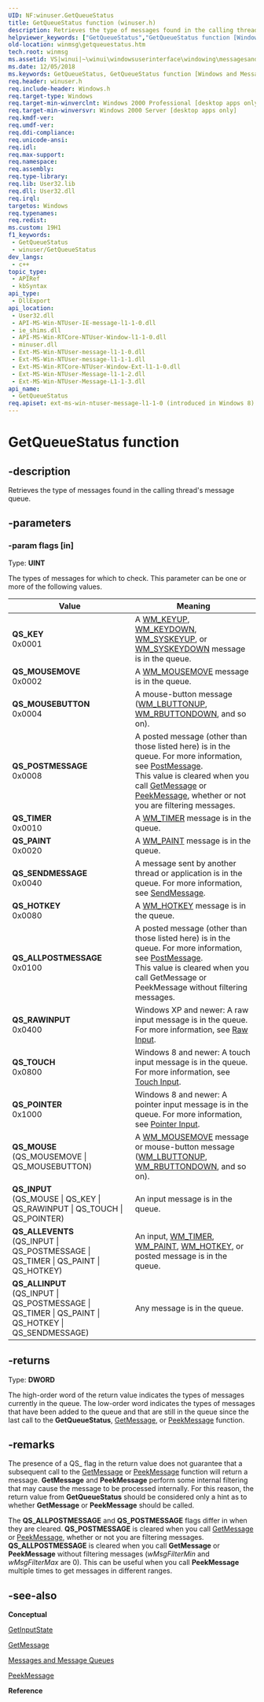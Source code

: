 ```yaml
---
UID: NF:winuser.GetQueueStatus
title: GetQueueStatus function (winuser.h)
description: Retrieves the type of messages found in the calling thread's message queue.
helpviewer_keywords: ["GetQueueStatus","GetQueueStatus function [Windows and Messages]","QS_ALLEVENTS","QS_ALLINPUT","QS_ALLPOSTMESSAGE","QS_HOTKEY","QS_INPUT","QS_KEY","QS_MOUSE","QS_MOUSEBUTTON","QS_MOUSEMOVE","QS_PAINT","QS_POSTMESSAGE","QS_RAWINPUT","QS_SENDMESSAGE","QS_TIMER","_win32_GetQueueStatus","_win32_getqueuestatus_cpp","winmsg.getqueuestatus","winui._win32_getqueuestatus","winuser/GetQueueStatus"]
old-location: winmsg\getqueuestatus.htm
tech.root: winmsg
ms.assetid: VS|winui|~\winui\windowsuserinterface\windowing\messagesandmessagequeues\messagesandmessagequeuesreference\messagesandmessagequeuesfunctions\getqueuestatus.htm
ms.date: 12/05/2018
ms.keywords: GetQueueStatus, GetQueueStatus function [Windows and Messages], QS_ALLEVENTS, QS_ALLINPUT, QS_ALLPOSTMESSAGE, QS_HOTKEY, QS_INPUT, QS_KEY, QS_MOUSE, QS_MOUSEBUTTON, QS_MOUSEMOVE, QS_PAINT, QS_POSTMESSAGE, QS_RAWINPUT, QS_SENDMESSAGE, QS_TIMER, _win32_GetQueueStatus, _win32_getqueuestatus_cpp, winmsg.getqueuestatus, winui._win32_getqueuestatus, winuser/GetQueueStatus
req.header: winuser.h
req.include-header: Windows.h
req.target-type: Windows
req.target-min-winverclnt: Windows 2000 Professional [desktop apps only]
req.target-min-winversvr: Windows 2000 Server [desktop apps only]
req.kmdf-ver: 
req.umdf-ver: 
req.ddi-compliance: 
req.unicode-ansi: 
req.idl: 
req.max-support: 
req.namespace: 
req.assembly: 
req.type-library: 
req.lib: User32.lib
req.dll: User32.dll
req.irql: 
targetos: Windows
req.typenames: 
req.redist: 
ms.custom: 19H1
f1_keywords:
 - GetQueueStatus
 - winuser/GetQueueStatus
dev_langs:
 - c++
topic_type:
 - APIRef
 - kbSyntax
api_type:
 - DllExport
api_location:
 - User32.dll
 - API-MS-Win-NTUser-IE-message-l1-1-0.dll
 - ie_shims.dll
 - API-MS-Win-RTCore-NTUser-Window-l1-1-0.dll
 - minuser.dll
 - Ext-MS-Win-NTUser-message-l1-1-0.dll
 - Ext-MS-Win-NTUser-message-l1-1-1.dll
 - Ext-MS-Win-RTCore-NTUser-Window-Ext-l1-1-0.dll
 - Ext-MS-Win-NTUser-Message-l1-1-2.dll
 - Ext-MS-Win-NTUser-Message-L1-1-3.dll
api_name:
 - GetQueueStatus
req.apiset: ext-ms-win-ntuser-message-l1-1-0 (introduced in Windows 8)
---
```


# GetQueueStatus function


## -description

Retrieves the type of messages found in the calling thread's message queue.

## -parameters

### -param flags [in]

Type: <b>UINT</b>

The types of messages for which to check. This parameter can be one or more of the following values.

| Value | Meaning |
|-------|---------|
| **QS\_KEY**<br>0x0001 | A [WM\_KEYUP](/windows/desktop/inputdev/wm-keyup), [WM\_KEYDOWN](/windows/desktop/inputdev/wm-keydown), [WM\_SYSKEYUP](/windows/desktop/inputdev/wm-syskeyup), or [WM\_SYSKEYDOWN](/windows/desktop/inputdev/wm-syskeydown) message is in the queue. |
| **QS\_MOUSEMOVE**<br>0x0002 | A [WM\_MOUSEMOVE](/windows/desktop/inputdev/wm-mousemove) message is in the queue. |
| **QS\_MOUSEBUTTON**<br>0x0004 | A mouse-button message ([WM\_LBUTTONUP](/windows/desktop/inputdev/wm-lbuttonup), [WM\_RBUTTONDOWN](/windows/desktop/inputdev/wm-rbuttondown), and so on). |
| **QS\_POSTMESSAGE**<br>0x0008 | A posted message (other than those listed here) is in the queue. For more information, see [PostMessage](/windows/win32/api/winuser/nf-winuser-postmessagew).<br>This value is cleared when you call [GetMessage](/windows/win32/api/winuser/nf-winuser-getmessage) or [PeekMessage](/windows/win32/api/winuser/nf-winuser-peekmessagew), whether or not you are filtering messages. |
| **QS\_TIMER**<br>0x0010 | A [WM\_TIMER](/windows/desktop/winmsg/wm-timer) message is in the queue. |
| **QS\_PAINT**<br>0x0020 | A [WM\_PAINT](/windows/desktop/gdi/wm-paint) message is in the queue. |
| **QS\_SENDMESSAGE**<br>0x0040 | A message sent by another thread or application is in the queue. For more information, see [SendMessage](/windows/win32/api/winuser/nf-winuser-sendmessagew). |
| **QS\_HOTKEY**<br>0x0080 | A [WM\_HOTKEY](/windows/desktop/inputdev/wm-hotkey) message is in the queue. |
| **QS\_ALLPOSTMESSAGE**<br>0x0100 | A posted message (other than those listed here) is in the queue. For more information, see [PostMessage](/windows/win32/api/winuser/nf-winuser-postmessagew).<br>This value is cleared when you call GetMessage or PeekMessage without filtering messages. | 
| **QS\_RAWINPUT**<br>0x0400 | Windows XP and newer: A raw input message is in the queue. For more information, see [Raw Input](/windows/desktop/inputdev/raw-input). |
| **QS\_TOUCH**<br>0x0800 | Windows 8 and newer: A touch input message is in the queue. For more information, see [Touch Input](/windows/win32/wintouch/windows-touch-portal). |
| **QS\_POINTER**<br>0x1000 | Windows 8 and newer: A pointer input message is in the queue. For more information, see [Pointer Input](/windows/win32/inputmsg/messages-and-notifications-portal). |
| **QS\_MOUSE**<br>(QS\_MOUSEMOVE \| QS\_MOUSEBUTTON) | A [WM\_MOUSEMOVE](/windows/desktop/inputdev/wm-mousemove) message or mouse-button message ([WM\_LBUTTONUP](/windows/desktop/inputdev/wm-lbuttonup), [WM\_RBUTTONDOWN](/windows/desktop/inputdev/wm-rbuttondown), and so on). |
| **QS\_INPUT**<br>(QS\_MOUSE \| QS\_KEY \| QS\_RAWINPUT \| QS\_TOUCH \| QS\_POINTER) | An input message is in the queue. |
| **QS\_ALLEVENTS**<br>(QS\_INPUT \| QS\_POSTMESSAGE \| QS\_TIMER \| QS\_PAINT \| QS\_HOTKEY) | An input, [WM\_TIMER](/windows/desktop/winmsg/wm-timer), [WM\_PAINT](/windows/desktop/gdi/wm-paint), [WM\_HOTKEY](/windows/desktop/inputdev/wm-hotkey), or posted message is in the queue. |
| **QS\_ALLINPUT**<br>(QS\_INPUT \| QS\_POSTMESSAGE \| QS\_TIMER \| QS\_PAINT \| QS\_HOTKEY \| QS\_SENDMESSAGE) | Any message is in the queue. |


## -returns

Type: <b>DWORD</b>

The high-order word of the return value indicates the types of messages currently in the queue. The low-order word indicates the types of messages that have been added to the queue and that are still in the queue since the last call to the <b>GetQueueStatus</b>, <a href="/windows/desktop/api/winuser/nf-winuser-getmessage">GetMessage</a>, or <a href="/windows/desktop/api/winuser/nf-winuser-peekmessagea">PeekMessage</a> function.

## -remarks

The presence of a QS_ flag in the return value does not guarantee that a subsequent call to the <a href="/windows/desktop/api/winuser/nf-winuser-getmessage">GetMessage</a> or <a href="/windows/desktop/api/winuser/nf-winuser-peekmessagea">PeekMessage</a> function will return a message. <b>GetMessage</b> and <b>PeekMessage</b> perform some internal filtering that may cause the message to be processed internally. For this reason, the return value from <b>GetQueueStatus</b> should be considered only a hint as to whether <b>GetMessage</b> or <b>PeekMessage</b> should be called. 

The <b>QS_ALLPOSTMESSAGE</b> and <b>QS_POSTMESSAGE</b> flags differ in when they are cleared. <b>QS_POSTMESSAGE</b> is cleared when you call <a href="/windows/desktop/api/winuser/nf-winuser-getmessage">GetMessage</a> or <a href="/windows/desktop/api/winuser/nf-winuser-peekmessagea">PeekMessage</a>, whether or not you are filtering messages. <b>QS_ALLPOSTMESSAGE</b> is cleared when you call <b>GetMessage</b> or <b>PeekMessage</b> without filtering messages (<i>wMsgFilterMin</i> and <i>wMsgFilterMax</i> are 0). This can be useful when you call <b>PeekMessage</b> multiple times to get messages in different ranges.

## -see-also

<b>Conceptual</b>



<a href="/windows/desktop/api/winuser/nf-winuser-getinputstate">GetInputState</a>



<a href="/windows/desktop/api/winuser/nf-winuser-getmessage">GetMessage</a>



<a href="/windows/desktop/winmsg/messages-and-message-queues">Messages and Message Queues</a>



<a href="/windows/desktop/api/winuser/nf-winuser-peekmessagea">PeekMessage</a>



<b>Reference</b>
